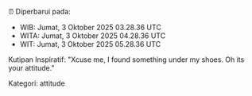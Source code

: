 ⏰ Diperbarui pada:
- WIB: Jumat, 3 Oktober 2025 03.28.36 UTC
- WITA: Jumat, 3 Oktober 2025 04.28.36 UTC
- WIT: Jumat, 3 Oktober 2025 05.28.36 UTC

Kutipan Inspiratif:
"Xcuse me, I found something under my shoes. Oh its your attitude."


Kategori: attitude

